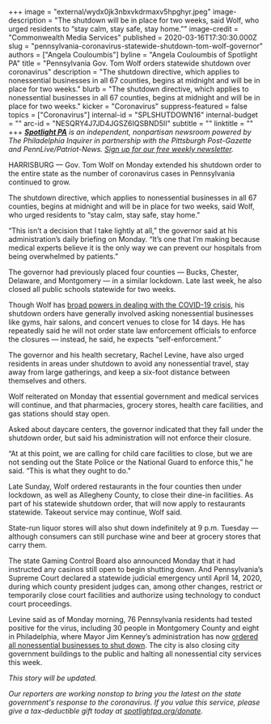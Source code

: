 +++
image = "external/wydx0jk3nbxvkdrmaxv5hpghyr.jpeg"
image-description = "The shutdown will be in place for two weeks, said Wolf, who urged residents to “stay calm, stay safe, stay home.”"
image-credit = "Commonwealth Media Services"
published = 2020-03-16T17:30:30.000Z
slug = "pennsylvania-coronavirus-statewide-shutdown-tom-wolf-governor"
authors = ["Angela Couloumbis"]
byline = "Angela Couloumbis of Spotlight PA"
title = "Pennsylvania Gov. Tom Wolf orders statewide shutdown over coronavirus"
description = "The shutdown directive, which applies to nonessential businesses in all 67 counties, begins at midnight and will be in place for two weeks."
blurb = "The shutdown directive, which applies to nonessential businesses in all 67 counties, begins at midnight and will be in place for two weeks."
kicker = "Coronavirus"
suppress-featured = false
topics = ["Coronavirus"]
internal-id = "SPLSHUTDOWN16"
internal-budget = ""
arc-id = "NESQRY4J7JD4JGSZ6IQSBND5II"
subtitle = ""
linktitle = ""
+++
<a href="https://www.spotlightpa.org/"><i><b>Spotlight PA</b></i></a><i> is an independent, nonpartisan newsroom powered by The Philadelphia Inquirer in partnership with the Pittsburgh Post-Gazette and PennLive/Patriot-News. </i><a href="https://www.spotlightpa.org/newsletters"><i>Sign up for our free weekly newsletter</i></a><i>.</i>

HARRISBURG — Gov. Tom Wolf on Monday extended his shutdown order to the entire state as the number of coronavirus cases in Pennsylvania continued to grow.

The shutdown directive, which applies to nonessential businesses in all 67 counties, begins at midnight and will be in place for two weeks, said Wolf, who urged residents to “stay calm, stay safe, stay home."

“This isn’t a decision that I take lightly at all,” the governor said at his administration’s daily briefing on Monday. “It’s one that I’m making because medical experts believe it is the only way we can prevent our hospitals from being overwhelmed by patients.”

The governor had previously placed four counties — Bucks, Chester, Delaware, and Montgomery — in a similar lockdown. Late last week, he also closed all public schools statewide for two weeks.

Though Wolf has [broad powers in dealing with the COVID-19 crisis](https://www.spotlightpa.org/news/2020/03/coronavirus-tom-wolf-emergency-powers-pennsylvania/ "https\://www.spotlightpa.org/news/2020/03/coronavirus-tom-wolf-emergency-powers-pennsylvania/"), his shutdown orders have generally involved asking nonessential businesses like gyms, hair salons, and concert venues to close for 14 days. He has repeatedly said he will not order state law enforcement officials to enforce the closures — instead, he said, he expects “self-enforcement.”

The governor and his health secretary, Rachel Levine, have also urged residents in areas under shutdown to avoid any nonessential travel, stay away from large gatherings, and keep a six-foot distance between themselves and others.

Wolf reiterated on Monday that essential government and medical services will continue, and that pharmacies, grocery stores, health care facilities, and gas stations should stay open.

Asked about daycare centers, the governor indicated that they fall under the shutdown order, but said his administration will not enforce their closure.

“At at this point, we are calling for child care facilities to close, but we are not sending out the State Police or the National Guard to enforce this,” he said. “This is what they ought to do."

Late Sunday, Wolf ordered restaurants in the four counties then under lockdown, as well as Allegheny County, to close their dine-in facilities. As part of his statewide shutdown order, that will now apply to restaurants statewide. Takeout service may continue, Wolf said.

State-run liquor stores will also shut down indefinitely at 9 p.m. Tuesday — although consumers can still purchase wine and beer at grocery stores that carry them.

The state Gaming Control Board also announced Monday that it had instructed any casinos still open to begin shutting down. And Pennsylvania’s Supreme Court declared a statewide judicial emergency until April 14, 2020, during which county president judges can, among other changes, restrict or temporarily close court facilities and authorize using technology to conduct court proceedings.

Levine said as of Monday morning, 76 Pennsylvania residents had tested positive for the virus, including 30 people in Montgomery County and eight in Philadelphia, where Mayor Jim Kenney’s administration has now [ordered all nonessential businesses to shut down](https://www.inquirer.com/health/coronavirus/philadelphia-shutdown-coronavirus-20200316.html "https\://www.inquirer.com/health/coronavirus/philadelphia-shutdown-coronavirus-20200316.html"). The city is also closing city government buildings to the public and halting all nonessential city services this week.

<i>This story will be updated.</i>

<i>Our reporters are working nonstop to bring you the latest on the state government's response to the coronavirus. If you value this service, please give a tax-deductible gift today at </i><a href="https://www.spotlightpa.org/donate"><i>spotlightpa.org/donate</i></a><i>.</i>